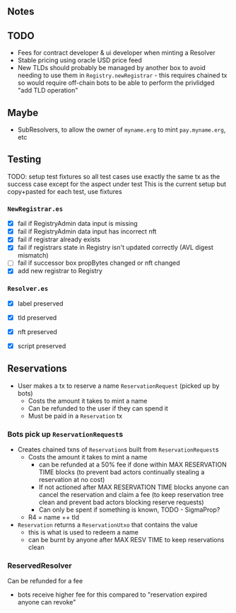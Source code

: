 ## Notes

## TODO

- Fees for contract developer & ui developer when minting a Resolver
- Stable pricing using oracle USD price feed
- New TLDs should probably be managed by another box to avoid needing to use them in `Registry.newRegistrar` - this requires chained tx so would require off-chain bots to be able
to perform the privlidged "add TLD operation"

## Maybe

- SubResolvers, to allow the owner of `myname.erg` to mint `pay.myname.erg`, etc

## Testing

TODO: setup test fixtures so all test cases use exactly the same tx as the success case except for the aspect under test
This is the current setup but copy+pasted for each test, use fixtures

### `NewRegistrar.es`

- [x] fail if RegistryAdmin data input is missing
- [x] fail if RegistryAdmin data input has incorrect nft
- [x] fail if registrar already exists
- [x] fail if registrars state in Registry isn't updated correctly (AVL digest mismatch)
- [ ] fail if successor box propBytes changed or nft changed
- [x] add new registrar to Registry

### `Resolver.es`

- [x] label preserved
- [x] tld preserved
- [x] nft preserved
- [x] script preserved


## Reservations

- User makes a tx to reserve a name `ReservationRequest` (picked up by bots)
    - Costs the amount it takes to mint a name
    - Can be refunded to the user if they can spend it
    - Must be paid in a `Reservation` tx

### Bots pick up `ReservationRequest`s
- Creates chained txns of `Reservation`s built from `ReservationRequest`s
  - Costs the amount it takes to mint a name
    - can be refunded at a 50% fee if done within MAX RESERVATION TIME blocks (to prevent bad actors continually stealing a reservation at no cost)
    - If not actioned after MAX RESERVATION TIME blocks anyone can cancel the reservation and claim a fee (to keep reservation tree clean and prevent bad actors blocking reserve requests)
    - Can only be spent if something is known, TODO - SigmaProp?
  - R4 = name ++ tld
- `Reservation` returns a `ReservationUtxo` that contains the value
  - this is what is used to redeem a name
  - can be burnt by anyone after MAX RESV TIME to keep reservations clean

### ReservedResolver

Can be refunded for a fee
  - bots receive higher fee for this compared to "reservation expired anyone can revoke"

